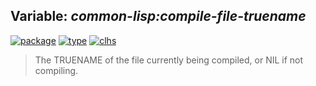 ## Variable: ***common-lisp:*compile-file-truename****
[![package](https://img.shields.io/badge/Package-COMMON--LISP-5f9ea0.svg?style=social&colorA=999999)](../) [![type](https://img.shields.io/badge/Type-Variable-5f9ea0.svg?style=social&colorA=999999)](../#variable) [![clhs](https://img.shields.io/badge/CLHS-*COMPILE--FILE--TRUENAME*-5f9ea0.svg?style=social&colorA=999999)](http://www.lispworks.com/documentation/HyperSpec/Body/v_cmp_fi.htm) 

> The TRUENAME of the file currently being compiled, or NIL if not
> compiling.

